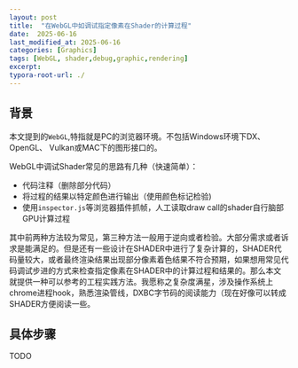 ```yaml
---
layout: post
title:  "在WebGL中如调试指定像素在Shader的计算过程"
date:  2025-06-16
last_modified_at: 2025-06-16
categories: [Graphics]
tags: [WebGL, shader,debug,graphic,rendering]
excerpt: 
typora-root-url: ./
---
```


## 背景
本文提到的`WebGL`,特指就是PC的浏览器环境。不包括Windows环境下DX、OpenGL、 Vulkan或MAC下的图形接口的。

WebGL中调试Shader常见的思路有几种（快速简单）：

- 代码注释（删除部分代码）
- 将过程的结果以特定颜色进行输出（使用颜色标记检验)
- 使用`inspector.js`等浏览器插件抓帧，人工读取draw call的shader自行脑部GPU计算过程

其中前两种方法较为常见，第三种方法一般用于逆向或者检验。大部分需求或者诉求是能满足的。但是还有一些设计在SHADER中进行了复杂计算的，SHADER代码量较大，或者最终渲染结果出现部分像素着色结果不符合预期，如果想用常见代码调试步进的方式来检查指定像素在SHADER中的计算过程和结果的。那么本文就提供一种可以参考的工程实践方法。我愿称之复杂度满星，涉及操作系统上chrome进程hook，熟悉渲染管线，DXBC字节码的阅读能力（现在好像可以转成SHADER方便阅读一些。



## 具体步骤

TODO